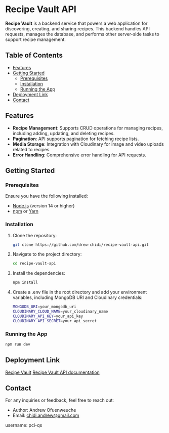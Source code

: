 # Recipe Vault API

**Recipe Vault** is a backend service that powers a web application for discovering, creating, and sharing recipes. This backend handles API requests, manages the database, and performs other server-side tasks to support recipe management.

## Table of Contents

- [Features](#features)
- [Getting Started](#getting-started)
  - [Prerequisites](#prerequisites)
  - [Installation](#installation)
  - [Running the App](#running-the-app)
- [Deployment Link](#deployment)
- [Contact](#contact)

## Features

- **Recipe Management**: Supports CRUD operations for managing recipes, including adding, updating, and deleting recipes.
- **Pagination**: API supports pagination for fetching recipe lists.
- **Media Storage**: Integration with Cloudinary for image and video uploads related to recipes.
- **Error Handling**: Comprehensive error handling for API requests.

## Getting Started

### Prerequisites

Ensure you have the following installed:

- [Node.js](https://nodejs.org/en/) (version 14 or higher)
- [npm](https://www.npmjs.com/get-npm) or [Yarn](https://yarnpkg.com/)

### Installation

1. Clone the repository:

   ```bash
   git clone https://github.com/drew-chidi/recipe-vault-api.git

   ```

2. Navigate to the project directory:

   ```bash
   cd recipe-vault-api

   ```

3. Install the dependencies:

   ```bash
   npm install

   ```

4. Create a .env file in the root directory and add your environment variables, including MongoDB URI and Cloudinary credentials:

   ```bash
   MONGODB_URI=your_mongodb_uri
   CLOUDINARY_CLOUD_NAME=your_cloudinary_name
   CLOUDINARY_API_KEY=your_api_key
   CLOUDINARY_API_SECRET=your_api_secret
   ```

### Running the App

```bash
npm run dev
```

## Deployment Link

[Recipe Vault](https://recipe-vault-web.vercel.app/)
[Recipe Vault API documentation](https://documenter.getpostman.com/view/19302224/2sAXjRWVP5)

## Contact

For any inquiries or feedback, feel free to reach out:

- Author: Andrew Ofuenweuche
- Email: chidi.andrew@gmail.com

username: pci-qs

